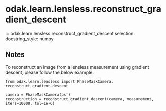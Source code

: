 # odak.learn.lensless.reconstruct_gradient_descent

::: odak.learn.lensless.reconstruct_gradient_descent
    selection:
        docstring_style: numpy

## Notes

To reconstruct an image from a lensless measurement using gradient descent, please follow the below example:

```
from odak.learn.lensless import PhaseMaskCamera, reconstruct_gradient_descent

camera = PhaseMaskCamera(psf)
reconstruction = reconstruct_gradient_descent(camera, measurement, iters=10000, tol=1e-6)
```
